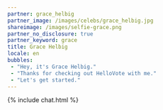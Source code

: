 ```yaml
---
partner: grace_helbig
partner_image: /images/celebs/grace_helbig.jpg
shareimage: /images/selfie-grace.png
partner_no_disclosure: true
partner_keyword: grace
title: Grace Helbig
locale: en
bubbles:
 - "Hey, it's Grace Helbig."
 - "Thanks for checking out HelloVote with me."
 - "Let's get started."
---
```

{% include chat.html %}
